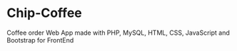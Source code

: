 # Chip-Coffee
Coffee order Web App made with PHP, MySQL, HTML, CSS, JavaScript and Bootstrap for FrontEnd

